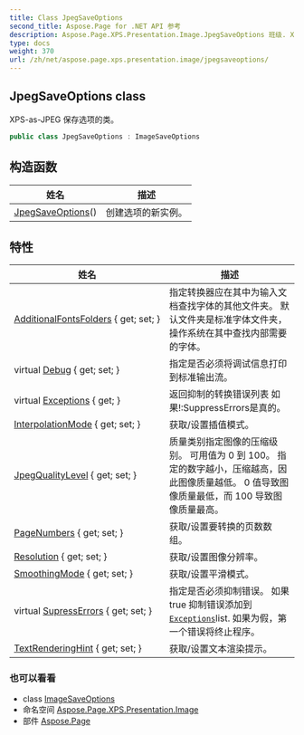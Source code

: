```yaml
---
title: Class JpegSaveOptions
second_title: Aspose.Page for .NET API 参考
description: Aspose.Page.XPS.Presentation.Image.JpegSaveOptions 班级. XPSasJPEG 保存选项的类
type: docs
weight: 370
url: /zh/net/aspose.page.xps.presentation.image/jpegsaveoptions/
---
```

## JpegSaveOptions class

XPS-as-JPEG 保存选项的类。

```csharp
public class JpegSaveOptions : ImageSaveOptions
```

## 构造函数

| 姓名 | 描述 |
| --- | --- |
| [JpegSaveOptions](jpegsaveoptions/)() | 创建选项的新实例。 |

## 特性

| 姓名 | 描述 |
| --- | --- |
| [AdditionalFontsFolders](../../aspose.page/saveoptions/additionalfontsfolders/) { get; set; } | 指定转换器应在其中为输入文档查找字体的其他文件夹。 默认文件夹是标准字体文件夹，操作系统在其中查找内部需要的字体。 |
| virtual [Debug](../../aspose.page/saveoptions/debug/) { get; set; } | 指定是否必须将调试信息打印到标准输出流。 |
| virtual [Exceptions](../../aspose.page/saveoptions/exceptions/) { get; } | 返回抑制的转换错误列表 如果!:SuppressErrors是真的。 |
| [InterpolationMode](../../aspose.page.xps.presentation.image/imagesaveoptions/interpolationmode/) { get; set; } | 获取/设置插值模式。 |
| [JpegQualityLevel](../../aspose.page/saveoptions/jpegqualitylevel/) { get; set; } | 质量类别指定图像的压缩级别。 可用值为 0 到 100。 指定的数字越小，压缩越高，因此图像质量越低。 0 值导致图像质量最低，而 100 导致图像质量最高。 |
| [PageNumbers](../../aspose.page.xps.presentation.image/imagesaveoptions/pagenumbers/) { get; set; } | 获取/设置要转换的页数数组。 |
| [Resolution](../../aspose.page.xps.presentation.image/imagesaveoptions/resolution/) { get; set; } | 获取/设置图像分辨率。 |
| [SmoothingMode](../../aspose.page.xps.presentation.image/imagesaveoptions/smoothingmode/) { get; set; } | 获取/设置平滑模式。 |
| virtual [SupressErrors](../../aspose.page/saveoptions/supresserrors/) { get; set; } | 指定是否必须抑制错误。 如果 true 抑制错误添加到[`Exceptions`](../../aspose.page/saveoptions/exceptions/)list. 如果为假，第一个错误将终止程序。 |
| [TextRenderingHint](../../aspose.page.xps.presentation.image/imagesaveoptions/textrenderinghint/) { get; set; } | 获取/设置文本渲染提示。 |

### 也可以看看

* class [ImageSaveOptions](../imagesaveoptions/)
* 命名空间 [Aspose.Page.XPS.Presentation.Image](../../aspose.page.xps.presentation.image/)
* 部件 [Aspose.Page](../../)


